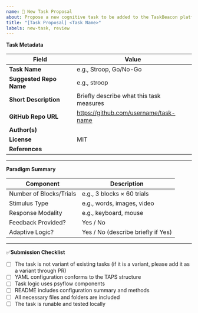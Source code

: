 ```yaml
---
name: 🧪 New Task Proposal
about: Propose a new cognitive task to be added to the TaskBeacon platform
title: "[Task Proposal] <Task Name>"
labels: new-task, review
---
```



**Task Metadata**

| Field                  | Value                                       |
|------------------------|---------------------------------------------|
| **Task Name**          | e.g., Stroop, Go/No-Go            |
| **Suggested Repo Name**| e.g., stroop                  |
| **Short Description**  | Briefly describe what this task measures    |
| **GitHub Repo URL**    | https://github.com/username/task-name       |
| **Author(s)**          |                                             |
| **License**            | MIT                        |
| **References**         |                                             |

---

**Paradigm Summary**

| Component              | Description                                 |
|------------------------|---------------------------------------------|
| Number of Blocks/Trials| e.g., 3 blocks × 60 trials                  |
| Stimulus Type          | e.g., words, images, video                  |
| Response Modality      | e.g., keyboard, mouse                       |
| Feedback Provided?     | Yes / No                                    |
| Adaptive Logic?        | Yes / No (describe briefly if Yes)          |

---

✅**Submission Checklist**
- [ ] The task is not variant of existing tasks (if it is a variant, please add it as a variant through PR)
- [ ] YAML configuration conforms to the TAPS structure
- [ ] Task logic uses psyflow components
- [ ] README includes configuration summary and methods
- [ ] All necessary files and folders are included
- [ ] The task is runable and tested locally
